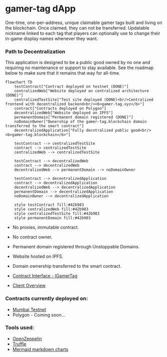 # gamer-tag dApp

One-time, one-per-address, unique claimable gamer tags built and living on the blockchain. Once claimed, they can not be transferred.
Updatable nickname linked to each tag that players can optionally use to change their in-game display names whenever they want.

### Path to Decentralization
This application is designed to be a public good owned by no one and requiring no maintenance or support to stay available. 
See the roadmap below to make sure that it remains that way for all-time. 
```mermaid
flowchart TD
	testContract["Contract deployed on testnet (DONE)"]
	centralizedWeb["Website deployed on centralized architecture (DONE)"]
	centralizedTestSite["Test site deployed (DONE)<br/>Centralized frontend with decentralized backend<br/><b>gamer-tag.xyz</b>"]
	contract["Contracts deployed on Polygon"]
	decentralizedWeb["Website deployed on IPFS"]
	permanentDomain["Permanent domain registered (DONE)"]
	noDomainOwner["Ownership of the gamer-tag.blockchain domain transferred to the smart contract"]
	decentralizedApplication["Fully decntralized public good<br/><b>gamer-tag.blockchain</b>"]
	
	testContract --> centralizedTestSite
	contract --> centralizedTestSite
	centralizedWeb --> centralizedTestSite
	
	testContract --> decentralizedWeb
	contract --> decentralizedWeb
	decentralizedWeb --> permanentDomain --> noDomainOwner
	
	testContract --> decentralizedApplication
	contract --> decentralizedApplication
	decentralizedWeb --> decentralizedApplication
	permanentDomain --> decentralizedApplication
	noDomainOwner --> decentralizedApplication
	
	style testContract fill:#42b983
	style centralizedWeb fill:#42b983
	style centralizedTestSite fill:#42b983
	style permanentDomain fill:#42b983
```
- No proxies, immutable contract. 
- No contract owner.
- Permanent domain registered through Unstoppable Domains.
- Website hosted on IPFS. 
- Domain ownership transferred to the smart contract.

- [Contract Interface - IGamerTag](contracts/IGamerTag.sol)
- [Client Overview](client/README.md)

### Contracts currently deployed on:
- [Mumbai Testnet](https://mumbai.polygonscan.com/address/0x580d9b3f016b9759db279381877bf69e9dac22e1)
- Polygon - Coming soon...

### Tools used:
- [OpenZeppelin](https://docs.openzeppelin.com/contracts/4.x/)
- [Truffle](https://trufflesuite.com/)
- [Mermaid markdown charts](https://mermaid-js.github.io/mermaid/#/flowchart)